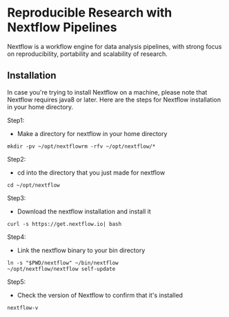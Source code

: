 # Reproducible Research with Nextflow Pipelines
Nextflow is a workflow engine for data analysis pipelines, with strong focus on reproducibility, portability and scalability of research.

## Installation

In case you're trying to install Nextflow on a machine, please note that Nextflow requires java8 or later.
Here are the steps for Nextflow installation in your home directory.

Step1:
- Make a directory for nextflow in your home directory
```
mkdir -pv ~/opt/nextflowrm -rfv ~/opt/nextflow/*
```

Step2:
- cd into the directory that you just made for nextflow
```
cd ~/opt/nextflow
```

Step3:
- Download the nextflow installation and install it
```
curl -s https://get.nextflow.io| bash
```

Step4:
- Link the nextflow binary to your bin directory
```
ln -s "$PWD/nextflow" ~/bin/nextflow
~/opt/nextflow/nextflow self-update
```

Step5:
- Check the version of Nextflow to confirm that it's installed
```
nextflow-v
```

